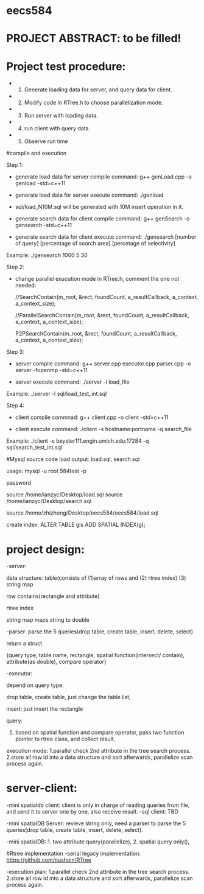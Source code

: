 # eecs584

# PROJECT ABSTRACT: to be filled!

# Project test procedure:
- 1. Generate loading data for server, and query data for client.
- 2. Modify code in RTree.h to choose parallelization mode.   
- 3. Run server with loading data.
- 4. run client with query data.
- 5. Observe run time


#compile and execution


Step 1:

- generate load data for server compile command: g++ genLoad.cpp -o genload  -std=c++11 
- generate load data for server execute command: ./genload
- sql/load_N10M.sql will be generated with 10M insert operation in it.

- generate search data for client compile command: g++ genSearch -o gensearch -std=c++11

- generate search data for client execute command: ./gensearch [number of query] [percentage of search area] [percetage of selectivity]

Example: ./gensearch 1000 5 30

Step 2:

- change parallel exucution mode in RTree.h,  comment the one not needed:

  //SearchContain(m_root, &rect, foundCount, a_resultCallback, a_context, a_context_size);

  //ParallelSearchContain(m_root, &rect, foundCount, a_resultCallback, a_context, a_context_size);

  P2PSearchContain(m_root, &rect, foundCount, a_resultCallback, a_context, a_context_size);

  
Step 3:

- server compile command: g++ server.cpp executor.cpp parser.cpp -o server -fopenmp -std=c++11

- server execute command: ./server -l load_file

Example: ./server -l sql/load_test_int.sql


Step 4:

- client compile commnad: g++ client.cpp -o client -std=c++11

- client execute command: ./client -s hostname:portname -q search_file

Example: ./client -s beyster111.engin.umich.edu:17284 -q sql/search_test_int.sql



#Mysql source code load
output: load.sql, search.sql

usage: mysql -u root 584test -p

password

source /home/ianzyc/Desktop/load.sql
source /home/ianzyc/Desktop/search.sql

source /home/zhizhong/Desktop/eecs584/eecs584/load.sql

create index:
ALTER TABLE gis ADD SPATIAL INDEX(g);

# project design:


-server:

data structure: table(consists of (1)array of rows and (2) rtree index) (3) string map

row contains(rectangle and attribute)

rtree index

string map maps string to double

-parser: 
parse the 5 queries(drop table, create table, insert, delete, select)

return a struct

{query type, table name, rectangle, spatial function(intersect/ contain),
  attribute(as double), compare operator}

-executor:

depend on query type:

drop table, create table, just change the table list,

insert: just insert the rectangle

query:
1. based on spatial function and compare operator, pass two function pointer to rtree class, and collect result.

execution mode: 1.parallel check 2nd attribute in the tree search process. 2.store all row id into a data structure and sort afterwards, parallelize scan process again.


# server-client:
-mini spatialdb client: client is only in charge of reading queries from file, and send it to server one by one, also receive result. 
-sql client: TBD

-mini spatialDB Server: revieve string only, need a parser to parse the 5 queries(drop table, create table, insert, delete, select).

-mini spatialDB: 1. two attribute query(parallelize), 
                 2. spatial query only(),
                 
                 

#Rtree implementation
-serial legacy implementation: https://github.com/nushoin/RTree

-execution plan: 1.parallel check 2nd attribute in the tree search process.
                 2.store all row id into a data structure and sort afterwards, parallelize scan process again. 
